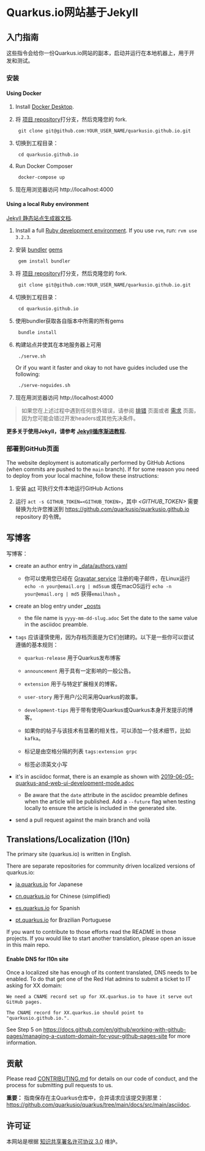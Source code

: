 # Quarkus.io网站基于Jekyll

## 入门指南

这些指令会给你一份Quarkus.io网站的副本，启动并运行在本地机器上，用于开发和测试。

### 安装

#### Using Docker

1. Install [Docker Desktop](https://docs.docker.com/install/).

2. 将 [项目 repository](https://github.com/quarkusio/quarkusio.github.io)打分支，然后克隆您的 fork.


        git clone git@github.com:YOUR_USER_NAME/quarkusio.github.io.git

3. 切换到工程目录：


        cd quarkusio.github.io
4. Run Docker Composer

        docker-compose up

5. 现在用浏览器访问 http://localhost:4000

#### Using a local Ruby environment
[Jekyll 静态站点生成器文档](https://jekyllrb.com/docs/).

1. Install a full [Ruby development environment](https://jekyllrb.com/docs/installation/). If you use `rvm`, run: `rvm use 3.2.3`.

2. 安装 [bundler](https://jekyllrb.com/docs/ruby-101/#bundler)  [gems](https://jekyllrb.com/docs/ruby-101/#gems)

  
        gem install bundler

3. 将 [项目 repository](https://github.com/quarkusio/quarkusio.github.io)打分支，然后克隆您的 fork.

  
        git clone git@github.com:YOUR_USER_NAME/quarkusio.github.io.git

4. 切换到工程目录：

  
        cd quarkusio.github.io

5. 使用bundler获取各自版本中所需的所有gems


        bundle install

6. 构建站点并使其在本地服务器上可用

  
        ./serve.sh

   Or if you want it faster and okay to not have guides included use the following:

        ./serve-noguides.sh


7. 现在用浏览器访问 http://localhost:4000


> 如果您在上述过程中遇到任何意外错误，请参阅 [排错](https://jekyllrb.com/docs/troubleshooting/#configuration-problems) 页面或者 [需求](https://jekyllrb.com/docs/installation/#requirements) 页面，因为您可能会错过开发headers或其他先决条件。

**更多关于使用Jekyll，请参考 [Jekyll循序渐进教程](https://jekyllrb.com/docs/step-by-step/01-setup/).**

### 部署到GitHub页面

The website deployment is automatically performed by GitHub Actions (when commits are pushed to the `main` branch).
If for some reason you need to deploy from your local machine, follow these instructions:

1. 安装 [act](https://github.com/nektos/act#installation) 可执行文件本地运行GitHub Actions

2. 运行 `act -s GITHUB_TOKEN=<GITHUB_TOKEN>`，其中 *<GITHUB_TOKEN>* 需要替换为允许您推送到 https://github.com/quarkusio/quarkusio.github.io repository 的令牌。


## 写博客

写博客：

- create an author entry in [_data/authors.yaml](https://github.com/quarkusio/quarkusio.github.io/blob/main/_data/authors.yaml)

  - 你可以使用您已经在 [Gravatar service](https://gravatar.com) 注册的电子邮件，在Linux运行 `echo -n your@email.org | md5sum` 或在macOS运行 `echo -n your@email.org | md5` 获得`emailhash` 。

     
- create an blog entry under [_posts](https://github.com/quarkusio/quarkusio.github.io/tree/main/_posts)

  - the file name is `yyyy-mm-dd-slug.adoc` Set the date to the same value in the asciidoc preamble.

- `tags` 应该谨慎使用，因为存档页面是为它们创建的。以下是一些你可以尝试遵循的基本规则：

  - `quarkus-release` 用于Quarkus发布博客

  - `announcement` 用于具有一定影响的一般公告。

  - `extension` 用于与特定扩展相关的博客。

  - `user-story` 用于用户/公司采用Quarkus的故事。

  - `development-tips` 用于带有使用Quarkus或Quarkus本身开发提示的博客。 

  - 如果你的帖子与该技术有显著的相关性，可以添加一个技术细节，比如 `kafka`。

  - 标记是由空格分隔的列表 `tags:extension grpc`

  - 标签必须英文小写

- it's in asciidoc format, there is an example as shown with [2019-06-05-quarkus-and-web-ui-development-mode.adoc](https://github.com/quarkusio/quarkusio.github.io/blob/main/_posts/2019-06-05-quarkus-and-web-ui-development-mode.adoc)

  - Be aware that the `date` attribute in the asciidoc preamble defines when the article will be published. Add a `--future` flag when testing locally to ensure the article is included in the generated site. 

- send a pull request against the main branch and voilà


## Translations/Localization (l10n)

The primary site (quarkus.io) is written in English. 

There are separate repositories for community driven localized versions of quarkus.io:

- [ja.quarkus.io](https://github.com/quarkusio/ja.quarkus.io) for Japanese

- [cn.quarkus.io](https://github.com/quarkusio/cn.quarkus.io) for Chinese (simplified)

- [es.quarkus.io](https://github.com/quarkusio/es.quarkus.io) for Spanish

- [pt.quarkus.io](https://github.com/quarkusio/pt.quarkus.io) for Brazilian Portuguese


If you want to contribute to those efforts read the README in those projects. If you would like to
start another translation, please open an issue in this main repo.

#### Enable DNS for l10n site

Once a localized site has enough of its content translated, DNS needs to be enabled. To do that get one of the Red Hat admins to submit
a ticket to IT asking for XX domain:

```
We need a CNAME record set up for XX.quarkus.io to have it serve out GitHub pages. 

The CNAME record for XX.quarkus.io should point to "quarkusio.github.io.".
```

See Step 5 on https://docs.github.com/en/github/working-with-github-pages/managing-a-custom-domain-for-your-github-pages-site for more information.

## 贡献

Please read [CONTRIBUTING.md](https://github.com/quarkusio/quarkusio.github.io/tree/main/CONTRIBUTING.md) for details on our code of conduct, and the process for submitting pull requests to us.

**重要：** 指南保存在主Quarkus仓库中，合并请求应该提交到那里：
https://github.com/quarkusio/quarkus/tree/main/docs/src/main/asciidoc.

## 许可证

本网站是根据 [知识共享署名许可协议 3.0](https://creativecommons.org/licenses/by/3.0/) 维护。
